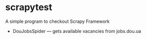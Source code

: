 # scrapytest
A simple program to checkout Scrapy Framework

* DouJobsSpider — gets available vacancies from jobs.dou.ua
